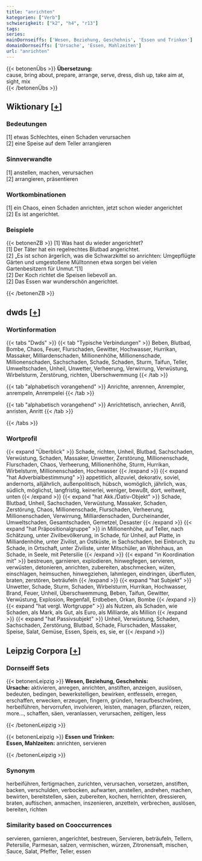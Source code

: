 ```yaml
---
title: "anrichten"
kategorien: ["Verb"]
schwierigkeit: ["k2", "h4", "r13"]
tags:
series:
mainDornseiffs: ['Wesen, Beziehung, Geschehnis', 'Essen und Trinken']
domainDornseiffs: ['Ursache', 'Essen, Mahlzeiten']
url: "anrichten"
---
```


{{< betonenÜbs >}}
**Übersetzung:**  
cause, bring about, prepare, arrange, serve, dress, dish up, take aim at, sight, mix  
{{< /betonenÜbs >}}

## Wiktionary [[+](https://de.wiktionary.org/wiki/anrichten)]

### Bedeutungen
[1] etwas Schlechtes, einen Schaden verursachen  
[2] eine Speise auf dem Teller arrangieren  

### Sinnverwandte
[1] anstellen, machen, verursachen  
[2] arrangieren, präsentieren  

### Wortkombinationen
[1] ein Chaos, einen Schaden anrichten, jetzt schon wieder angerichtet  
[2] Es ist angerichtet.  

### Beispiele
{{< betonenZB >}}
[1] Was hast du wieder angerichtet?  
[1] Der Täter hat ein regelrechtes Blutbad angerichtet.  
[2] „Es ist schon ärgerlich, was die Schwarzkittel so anrichten: Umgepflügte Gärten und umgestoßene Mülltonnen etwa sorgen bei vielen Gartenbesitzern für Unmut.“[1]  
[2] Der Koch richtet die Speisen liebevoll an.  
[2] Das Essen war wunderschön angerichtet.  

{{< /betonenZB >}}


## dwds [[+](https://www.dwds.de/wb/anrichten)]

### Wortinformation
{{< tabs "Dwds" >}}
{{< tab "Typische Verbindungen" >}}
Beben, Blutbad, Bombe, Chaos, Feuer, Flurschaden, Gewitter, Hochwasser, Hurrikan, Massaker, Milliardenschaden, Millionenhöhe, Millionenschade, Millionenschaden, Sachschaden, Schade, Schaden, Sturm, Taifun, Teller, Umweltschaden, Unheil, Unwetter, Verheerung, Verwirrung, Verwüstung, Wirbelsturm, Zerstörung, richten, Überschwemmung
{{< /tab >}}

{{< tab "alphabetisch vorangehend" >}}
Anrichte, anrennen, Anrempler, anrempeln, Anrempelei
{{< /tab >}}

{{< tab "alphabetisch vorangehend" >}}
Anrichtetisch, anriechen, Anriß, anristen, Anritt
{{< /tab >}}

{{< /tabs >}}

### Wortprofil
{{< expand "Überblick" >}} Schade, richten, Unheil, Blutbad, Sachschaden, Verwüstung, Schaden, Massaker, Unwetter, Zerstörung, Millionenschade, Flurschaden, Chaos, Verheerung, Millionenhöhe, Sturm, Hurrikan, Wirbelsturm, Millionenschaden, Hochwasser {{< /expand >}}
{{< expand "hat Adverbialbestimmung" >}} appetitlich, allzuviel, dekorativ, soviel, andernorts, alljährlich, außenpolitisch, hübsch, womöglich, jährlich, was, südlich, möglichst, langfristig, keinerlei, weniger, bewußt, dort, weltweit, unten {{< /expand >}}
{{< expand "hat Akk./Dativ-Objekt" >}} Schade, Blutbad, Unheil, Sachschaden, Verwüstung, Massaker, Schaden, Zerstörung, Chaos, Millionenschade, Flurschaden, Verheerung, Millionenschaden, Verwirrung, Milliardenschaden, Durcheinander, Umweltschaden, Gesamtschaden, Gemetzel, Desaster {{< /expand >}}
{{< expand "hat Präpositionalgruppe" >}} in Millionenhöhe, auf Teller, nach Schätzung, unter Zivilbevölkerung, in Schade, für Unheil, auf Platte, in Milliardenhöhe, unter Zivilist, an Ostküste, in Sachschaden, bei Einbruch, zu Schade, in Ortschaft, unter Ziviliste, unter Mitschüler, an Wohnhaus, an Schade, in Seele, mit Petersilie {{< /expand >}}
{{< expand "in Koordination mit" >}} bestreuen, garnieren, explodieren, hinwegfegen, servieren, verwüsten, detonieren, anrichten, zubereiten, abschmecken, wüten, einschlagen, heimsuchen, hinwegziehen, lahmlegen, eindringen, überfluten, braten, zerstören, beträufeln {{< /expand >}}
{{< expand "hat Subjekt" >}} Unwetter, Schade, Sturm, Schaden, Wirbelsturm, Hurrikan, Hochwasser, Brand, Feuer, Unheil, Überschwemmung, Beben, Taifun, Gewitter, Verwüstung, Explosion, Regenfall, Erdbeben, Orkan, Bombe {{< /expand >}}
{{< expand "hat vergl. Wortgruppe" >}} als Nutzen, als Schaden, wie Schaden, als Mark, als Gut, als Euro, als Milliarde, als Million {{< /expand >}}
{{< expand "hat Passivsubjekt" >}} Unheil, Verwüstung, Schaden, Sachschaden, Zerstörung, Blutbad, Schade, Flurschaden, Massaker, Speise, Salat, Gemüse, Essen, Speis, es, sie, er {{< /expand >}}

## Leipzig Corpora [[+](https://corpora.uni-leipzig.de/en/res?word=anrichten&corpusId=deu_newscrawl-public_2018)]

### Dornseiff Sets
{{< betonenLeipzig >}}
**Wesen, Beziehung, Geschehnis:**  
**Ursache:** aktivieren, anregen, anrichten, anstiften, anzeigen, auslösen, bedeuten, bedingen, bewerkstelligen, bewirken, entfesseln, erregen, erschaffen, erwecken, erzeugen, fingern, gründen, heraufbeschwören, herbeiführen, hervorrufen, involvieren, leisten, managen, pflanzen, reizen, more..., schaffen, säen, veranlassen, verursachen, zeitigen, less  

{{< /betonenLeipzig >}}


{{< betonenLeipzig >}}
**Essen und Trinken:**  
**Essen, Mahlzeiten:** anrichten, servieren  

{{< /betonenLeipzig >}}

### Synonym
herbeiführen, fertigmachen, zurichten, verursachen, vorsetzen, anstiften, backen, verschulden, verbocken, aufwarten, anstellen, andrehen, machen, bewirten, bereitstellen, säen, zubereiten, kochen, herrichten, dressieren, braten, auftischen, anmachen, inszenieren, anzetteln, verbrechen, auslösen, bereiten, richten


### Similarity based on Cooccurrences
servieren, garnieren, angerichtet, bestreuen, Servieren, beträufeln, Tellern, Petersilie, Parmesan, salzen, vermischen, würzen, Zitronensaft, mischen, Sauce, Salat, Pfeffer, Teller, essen

